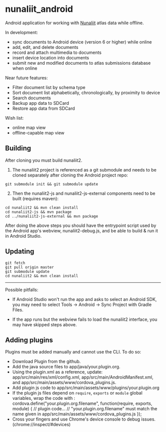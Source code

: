 # nunaliit_android

Android application for working with [Nunaliit](http://nunaliit.org) atlas data while offline.

In development:

- sync documents to Android device (version 6 or higher) while online
- add, edit, and delete documents
- record and attach multimedia to documents
- insert device location into documents
- submit new and modified documents to atlas submissions database when online

Near future features:

- Filter document list by schema type
- Sort document list alphabetically, chronologically, by proximity to device
- Search documents
- Backup app data to SDCard
- Restore app data from SDCard

Wish list:

- online map view
- offline-capable map view

## Building

After cloning you must build nunaliit2.

1. The nunaliit2 project is referenced as a git submodule and needs to be cloned separately after cloning the Android project repo:

`git submodule init && git submodule update`

2. Then the nunaliit2-js and nunaliit2-js-external components need to be built (requires maven):

```
cd nunaliit2 && mvn clean install
cd nunaliit2-js && mvn package
cd ../nunaliit2-js-external && mvn package
```

After doing the above steps you should have the entrypoint script used by the Android app's webview, nunaliit2-debug.js, and be able to build & run it in Android Studio.

## Updating

```
git fetch
git pull origin master
git submodule update
cd nunaliit2 && mvn clean install
```

----
Possible pitfalls:

- If Android Studio won't run the app and asks to select an Android SDK, you may need to select Tools -> Android -> Sync Project with Gradle Files.

- If the app runs but the webview fails to load the nunaliit2 interface, you may have skipped steps above.

## Adding plugins

Plugins must be added manually and cannot use the CLI. To do so:
- Download Plugin from the github.
- Add the java source files to app/java/your.plugin.org.
- Using the plugin.xml as a reference, update: app/src/main/res/xml/config.xml, app/src/main/AndroidManifest.xml, and app/src/main/assets/www/cordova_plugins.js.
- Add plugin js code to app/src/main/assets/www/plugins/your.plugin.org
- If the plugin js files depend on `require`, `exports` or `module` global variables, wrap the code with :
cordova.define("your.plugin.org.filename", function(require, exports, module) {
// plugin code...
// "your.plugin.org.filename" must match the name given in app/src/main/assets/www/cordova_plugins.js
});
- Cross your fingers and use Chrome's device console to debug issues. (chrome://inspect/#devices)
